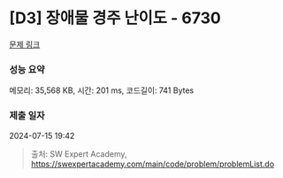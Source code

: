 # [D3] 장애물 경주 난이도 - 6730 

[문제 링크](https://swexpertacademy.com/main/code/problem/problemDetail.do?contestProbId=AWefy5x65PoDFAUh) 

### 성능 요약

메모리: 35,568 KB, 시간: 201 ms, 코드길이: 741 Bytes

### 제출 일자

2024-07-15 19:42



> 출처: SW Expert Academy, https://swexpertacademy.com/main/code/problem/problemList.do